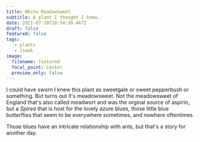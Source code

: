 ```yaml
---
title: White Meadowsweet
subtitle: A plant I thought I knew.
date: 2021-07-20T20:54:39.467Z
draft: false
featured: false
tags:
   - plants
   - iseek
image:
  filename: featured
  focal_point: Center
  preview_only: false
---
```

I could have sworn I knew this plant as sweetgale or sweet pepperbush or something. But turns out it's meadowsweet. Not the meadowsweet of England that's also called meadwort and was the orginal source of aspirin, but a *Spirea* that is host for the lovely azure blues, those little blue butterflies that seem to be everywhere sometimes, and nowhere oftentimes.

Those blues have an intricate relationship with ants, but that's a story for another day.


